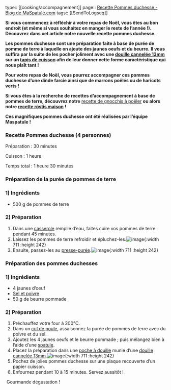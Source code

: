 type:: [[cooking/accompagnement]]
page:: [Recette Pommes duchesse - Blog de MaSpatule.com](https://www.maspatule.com/blog/2021/10/28/recette-pommes-duchesse/?)
tags:: [[SendToLogseq]]

**Si vous commencez à réfléchir à votre repas de Noël, vous êtes au bon endroit (et même si vous souhaitez en manger le reste de l’année !).  Découvrez dans cet article notre nouvelle recette pommes duchesse.** 

**Les pommes duchesse sont une préparation faite à base de purée de pomme de terre à laquelle on ajoute des jaunes oeufs et du beurre.** **Il vous suffira par la suite de les pocher joliment avec une [douille cannelée 13mm](https://www.maspatule.com/douille-patisserie/4848-douille-inox-cannelee-13mm-de-buyer.html) sur un [tapis de cuisson](https://www.maspatule.com/105-tapis-de-cuisson) afin de leur donner cette forme caractéristique qui nous plaît tant !**

**Pour votre repas de Noël, vous pourrez accompagner ces pommes duchesse d’une dinde farcie ainsi que de marrons poêlés ou de haricots verts !**

**Si vous êtes à la recherche de recettes d’accompagnement à base de pommes de terre, découvrez notre** [recette de gnocchis à poêler](https://www.maspatule.com/blog/2020/05/14/recette-gnocchi-a-poeler/) **ou alors notre [recette röstis maison](https://www.maspatule.com/blog/2020/03/24/recette-rostis-maison/) !** 

**Ces magnifiques pommes duchesse ont été réalisées par l’équipe Maspatule !**

### **Recette Pommes duchesse (4 personnes)**

Préparation : 30 minutes

Cuisson : 1 heure

Temps total : 1 heure 30 minutes

### **Préparation de la purée de pommes de terre**

### **1) Ingrédients**

* 500 g de pommes de terre

### **2) Préparation**

1. Dans une [casserole](https://www.maspatule.com/33-casserole) remplie d’eau, faites cuire vos pommes de terre pendant 45 minutes. 
2. Laissez les pommes de terre refroidir et épluchez-les.![image](https://www.maspatule.com/blog/wp-content/uploads/2021/10/BLOG-PAS-A-PASpuree1.jpg){:width 711 :height 242}
3. Ensuite, passez-les au [presse-purée](https://www.maspatule.com/65-presse-puree-moulins-a-legumes).![image](https://www.maspatule.com/blog/wp-content/uploads/2021/10/BLOG-PAS-A-PASduchesse-1.jpg){:width 711 :height 242}

### **Préparation des pommes duchesses**

### **1) Ingrédients**

* 4 jaunes d’oeuf
* [Sel et poivre](https://www.maspatule.com/339-sel-poivre-et-epices)
* 50 g de beurre pommade

### **2) Préparation**

1. Préchauffez votre four à 200°C.
2. Dans un [cul de poule](https://www.maspatule.com/92-cul-de-poule-bol), assaisonnez la purée de pommes de terre avec du poivre et du sel.
3. Ajoutez les 4 jaunes oeufs et le beurre pommade ; puis mélangez bien à l’aide d’une [spatule](https://www.maspatule.com/41-spatule). 
4. Placez la préparation dans une [poche à douille](https://www.maspatule.com/76-poche-a-douille) munie d’une [douille cannelée 13mm](https://www.maspatule.com/douille-patisserie/4848-douille-inox-cannelee-13mm-de-buyer.html).![image](https://www.maspatule.com/blog/wp-content/uploads/2021/10/BLOG-PAS-A-PASduchesse-2.jpg){:width 711 :height 242}
5. Pochez de jolies pommes duchesse sur une plaque recouverte d’un papier cuisson. 
6. Enfournez pendant 10 à 15 minutes. Servez aussitôt !

 Gourmande dégustation !
